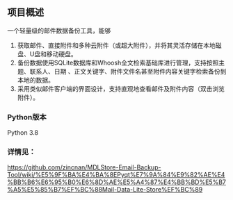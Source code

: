 ## 项目概述
一个轻量级的邮件数据备份工具，能够
1. 获取邮件、直接附件和多种云附件（或超大附件），并将其灵活存储在本地磁盘、U盘和移动硬盘。
2. 备份数据使用SQLite数据库和Whoosh全文检索基础库进行管理，支持按照主题、联系人、日期
、正文关键字、附件文件名甚至附件内容关键字检索备份到本地的数据。
3. 采用类似邮件客户端的界面设计，支持直观地查看邮件及附件内容（双击浏览附件）。

### Python版本
Python 3.8
### 详情见：
https://github.com/zincnan/MDLStore-Email-Backup-Tool/wiki/%E5%9F%BA%E4%BA%8EPyqt%E7%9A%84%E9%82%AE%E4%BB%B6%E6%95%B0%E6%8D%AE%E5%A4%87%E4%BB%BD%E5%B7%A5%E5%85%B7%EF%BC%88Mail-Data-Lite-Store%EF%BC%89
